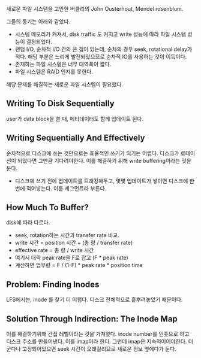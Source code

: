 새로운 파일 시스템을 고안한 버클리의 John Ousterhout, Mendel rosenblum.

그들의 동기는 아래와 같았다.
- 시스템 메모리가 커져서, disk traffic 도 커지고 write 성능에 따라 파일 시스템 성능이 결정되었다.
- 랜덤 I/O, 순차적 I/O 간의 큰 갭이 있는데, 순차의 경우 seek, rotational delay가 적다. 해당 부분은 느리게 발전되었으므로 순차적 IO를 사용하는 것이 이득이다.
- 존재하는 파일 시스템은 너무 대역폭이 짧다.
- 파일 시스템은 RAID 인지를 못한다.

해당 문제를 해결하는 새로운 파일 시스템이 필요했다. 
## Writing To Disk Sequentially
user가 data block을 쓸 때, 메타데이터도 함께 업데이트 된다. 

## Writing Sequentially And Effectively
순차적으로 디스크에 쓰는 것만으로는 효율적인 쓰기가 되기는 어렵다. 디스크가 로테이션이 되었다면 그만큼 기다려야한다. 
이를 해결하기 위해 write buffering이라는 것을 둔다. 
- 디스크에 쓰기 전에 업데이트를 트래킹해두고, 몇몇 업데이트가 쌓이면 디스크에 한번에 적어넣는다. 이를 세그먼트라 부른다. 

## How Much To Buffer? 
disk에 따라 다르다. 
- seek, rotation하는 시간과 transfer rate 비교.
- write 시간 = position 시간 + (총 량 / transfer rate)
- effective rate = 총 량 / write 시간
- 여기서 대략 peak rate을 F로 잡고 (F * peak rate)
- 계산하면 업무량 = F / (1-F) * peak rate * position time

## Problem: Finding Inodes
LFS에서는, inode 를 찾기 더 어렵다. 디스크 전체적으로 흩뿌려놓았기 때문이다. 

## Solution Through Indirection: The Inode Map
이를 해결하기위해 간접 레벨이라는 것을 가져왔다. inode number를 인풋으로 하고 디스크 주소를 만들어낸다. 이를 imap이라 한다.
그런데 imap은 지속적이어야한다. 더군다나 고정되어있으면 seek 시간이 오래걸리므로 새로운 정보 옆에다가 둔다. 